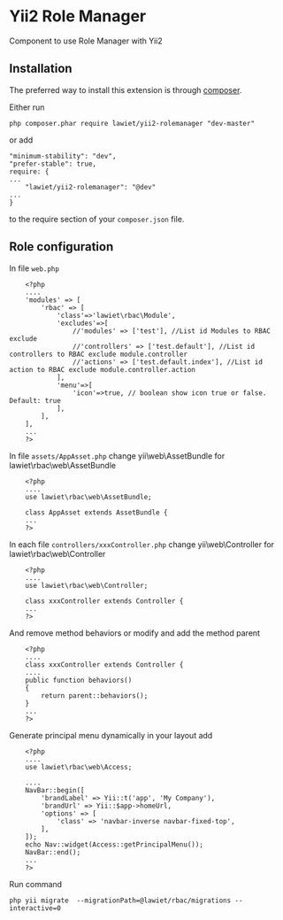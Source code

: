 Yii2 Role Manager
==================
Component to use Role Manager with Yii2


Installation
------------

The preferred way to install this extension is through [composer](http://getcomposer.org/download/).

Either run

```
php composer.phar require lawiet/yii2-rolemanager "dev-master"
```

or add

```
"minimum-stability": "dev",
"prefer-stable": true,
require: {
...
    "lawiet/yii2-rolemanager": "@dev"
...
}
```

to the require section of your `composer.json` file.


Role configuration
--------------------

In file `web.php`
```
    <?php
	....
	'modules' => [
		'rbac' => [
			'class'=>'lawiet\rbac\Module',
			'excludes'=>[
				//'modules' => ['test'], //List id Modules to RBAC exclude
				//'controllers' => ['test.default'], //List id controllers to RBAC exclude module.controller
				//'actions' => ['test.default.index'], //List id action to RBAC exclude module.controller.action
			],
			'menu'=>[
				'icon'=>true, // boolean show icon true or false. Default: true
			],
		],
	],
	...
    ?>
```

In file `assets/AppAsset.php` change yii\web\AssetBundle for lawiet\rbac\web\AssetBundle
```
    <?php
	....
	use lawiet\rbac\web\AssetBundle;

	class AppAsset extends AssetBundle {
	...
    ?>
```

In each file `controllers/xxxController.php` change yii\web\Controller for lawiet\rbac\web\Controller
```
    <?php
	....
	use lawiet\rbac\web\Controller;

	class xxxController extends Controller {
	...
    ?>
```

And remove method behaviors or modify and add the method parent
```
    <?php
	....
	class xxxController extends Controller {
	....
	public function behaviors()
	{
		return parent::behaviors();
	}
	...
    ?>
```

Generate principal menu dynamically in your layout add
```
    <?php
	....
	use lawiet\rbac\web\Access;

	....
	NavBar::begin([
		'brandLabel' => Yii::t('app', 'My Company'),
		'brandUrl' => Yii::$app->homeUrl,
		'options' => [
			'class' => 'navbar-inverse navbar-fixed-top',
		],
	]);
	echo Nav::widget(Access::getPrincipalMenu());
	NavBar::end();
	...
    ?>
```

Run command
```
php yii migrate  --migrationPath=@lawiet/rbac/migrations --interactive=0
```
